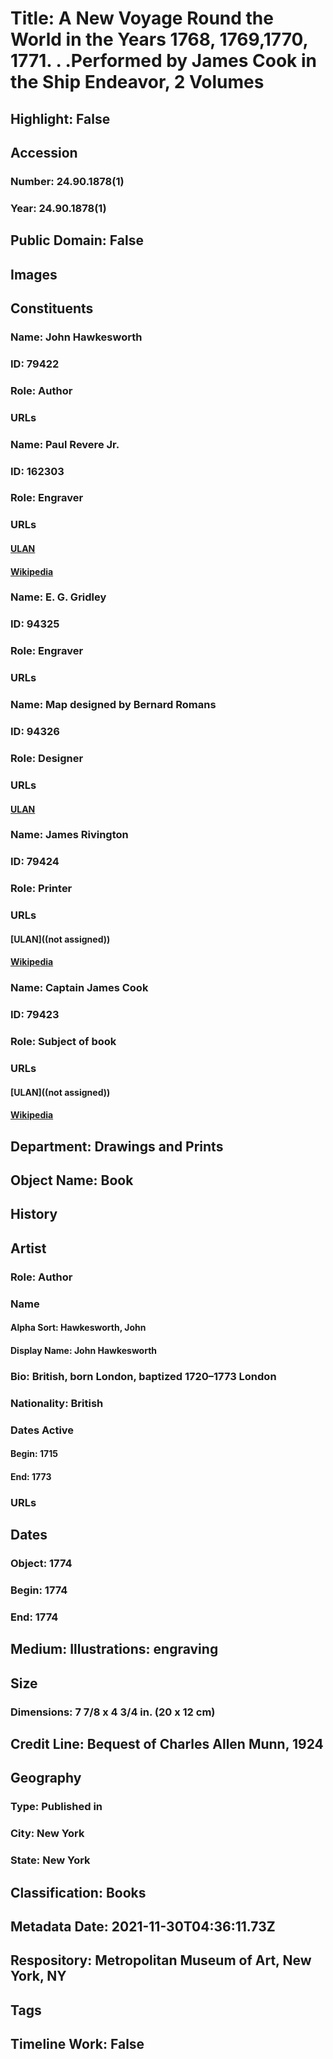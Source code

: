 # Title: A New Voyage Round the World in the Years 1768, 1769,1770, 1771. . .Performed by James Cook in the Ship Endeavor, 2 Volumes
## Highlight: False
## Accession
### Number: 24.90.1878(1)
### Year: 24.90.1878(1)
## Public Domain: False
## Images
## Constituents
### Name: John Hawkesworth
### ID: 79422
### Role: Author
### URLs
### Name: Paul Revere Jr.
### ID: 162303
### Role: Engraver
### URLs
#### [ULAN](http://vocab.getty.edu/page/ulan/500017620)
#### [Wikipedia](https://www.wikidata.org/wiki/Q327071)
### Name: E. G. Gridley
### ID: 94325
### Role: Engraver
### URLs
### Name: Map designed by Bernard Romans
### ID: 94326
### Role: Designer
### URLs
#### [ULAN](http://vocab.getty.edu/page/ulan/500108587)
### Name: James Rivington
### ID: 79424
### Role: Printer
### URLs
#### [ULAN]((not assigned))
#### [Wikipedia](https://www.wikidata.org/wiki/Q6142176)
### Name: Captain James Cook
### ID: 79423
### Role: Subject of book
### URLs
#### [ULAN]((not assigned))
#### [Wikipedia](https://www.wikidata.org/wiki/Q7324)
## Department: Drawings and Prints
## Object Name: Book
## History
## Artist
### Role: Author
### Name
#### Alpha Sort: Hawkesworth, John
#### Display Name: John Hawkesworth
### Bio: British, born London, baptized 1720–1773 London
### Nationality: British
### Dates Active
#### Begin: 1715
#### End: 1773
### URLs
## Dates
### Object: 1774
### Begin: 1774
### End: 1774
## Medium: Illustrations: engraving
## Size
### Dimensions: 7 7/8 x 4 3/4 in. (20 x 12 cm)
## Credit Line: Bequest of Charles Allen Munn, 1924
## Geography
### Type: Published in
### City: New York
### State: New York
## Classification: Books
## Metadata Date: 2021-11-30T04:36:11.73Z
## Respository: Metropolitan Museum of Art, New York, NY
## Tags
## Timeline Work: False